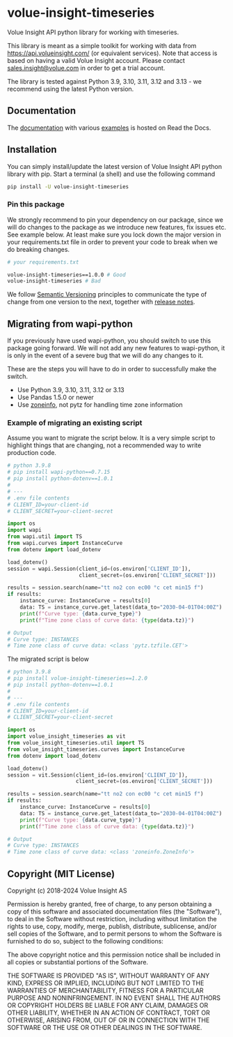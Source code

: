 # volue-insight-timeseries
Volue Insight API python library for working with timeseries.

This library is meant as a simple toolkit for working with data from
https://api.volueinsight.com/ (or equivalent services). Note that access
is based on having a valid Volue Insight account. Please contact
sales.insight@volue.com in order to get a trial account.

The library is tested against Python 3.9, 3.10, 3.11, 3.12 and 3.13 - we recommend using 
the latest Python version.


## Documentation

The 
[documentation](https://wattsight-volue-insight-timeseries.readthedocs-hosted.com/en/master/) 
with various 
[examples](https://wattsight-volue-insight-timeseries.readthedocs-hosted.com/en/master/examples.html)
is hosted on Read the Docs.

## Installation

You can simply install/update the latest version of Volue Insight API python
library with pip.
Start a terminal (a shell) and use the following command

```bash
pip install -U volue-insight-timeseries
```

### Pin this package
We strongly recommend to pin your dependency on our package, since we will do
changes to the package as we introduce new features, fix issues etc. See example
below. At least make sure you lock down the major version in your
requirements.txt file in order to prevent your code to break when we do
breaking changes.

```bash
# your requirements.txt

volue-insight-timeseries==1.0.0 # Good
volue-insight-timeseries # Bad
```

We follow [Semantic Versioning](https://semver.org/spec/v2.0.0-rc.2.html)
principles to communicate the type of change from one version to the next,
together with [release notes](https://github.com/volueinsight/volue-insight-timeseries/releases).

## Migrating from wapi-python
If you previously have used wapi-python, you should switch to use this package
going forward. We will not add any new features to wapi-python, it is only in 
the event of a severe bug that we will do any changes to it.

These are the steps you will have to do in order to successfully
make the switch. 

* Use Python 3.9, 3.10, 3.11, 3.12 or 3.13
* Use Pandas 1.5.0 or newer
* Use [zoneinfo](https://docs.python.org/3/library/zoneinfo.html), not pytz for handling time zone information

### Example of migrating an existing script
Assume you want to migrate the script below. It is a very simple script to
highlight things that are changing, not a recommended way to write production
code.

```python
# python 3.9.8
# pip install wapi-python==0.7.15
# pip install python-dotenv==1.0.1
#
# ---
# .env file contents
# CLIENT_ID=your-client-id
# CLIENT_SECRET=your-client-secret

import os
import wapi
from wapi.util import TS
from wapi.curves import InstanceCurve
from dotenv import load_dotenv

load_dotenv()
session = wapi.Session(client_id=(os.environ['CLIENT_ID']),
                       client_secret=(os.environ['CLIENT_SECRET']))

results = session.search(name="tt no2 con ec00 °c cet min15 f")
if results:
    instance_curve: InstanceCurve = results[0]
    data: TS = instance_curve.get_latest(data_to="2030-04-01T04:00Z")
    print(f"Curve type: {data.curve_type}")
    print(f"Time zone class of curve data: {type(data.tz)}")

# Output
# Curve type: INSTANCES
# Time zone class of curve data: <class 'pytz.tzfile.CET'>
```

The migrated script is below

```python
# python 3.9.8
# pip install volue-insight-timeseries==1.2.0
# pip install python-dotenv==1.0.1
#
# ---
# .env file contents
# CLIENT_ID=your-client-id
# CLIENT_SECRET=your-client-secret

import os
import volue_insight_timeseries as vit
from volue_insight_timeseries.util import TS
from volue_insight_timeseries.curves import InstanceCurve
from dotenv import load_dotenv

load_dotenv()
session = vit.Session(client_id=(os.environ['CLIENT_ID']),
                      client_secret=(os.environ['CLIENT_SECRET']))

results = session.search(name="tt no2 con ec00 °c cet min15 f")
if results:
    instance_curve: InstanceCurve = results[0]
    data: TS = instance_curve.get_latest(data_to="2030-04-01T04:00Z")
    print(f"Curve type: {data.curve_type}")
    print(f"Time zone class of curve data: {type(data.tz)}")

# Output
# Curve type: INSTANCES
# Time zone class of curve data: <class 'zoneinfo.ZoneInfo'>
```

## Copyright (MIT License)

Copyright (c) 2018-2024 Volue Insight AS

Permission is hereby granted, free of charge, to any person obtaining a copy
of this software and associated documentation files (the "Software"), to deal
in the Software without restriction, including without limitation the rights
to use, copy, modify, merge, publish, distribute, sublicense, and/or sell
copies of the Software, and to permit persons to whom the Software is
furnished to do so, subject to the following conditions:

The above copyright notice and this permission notice shall be included in all
copies or substantial portions of the Software.

THE SOFTWARE IS PROVIDED "AS IS", WITHOUT WARRANTY OF ANY KIND, EXPRESS OR
IMPLIED, INCLUDING BUT NOT LIMITED TO THE WARRANTIES OF MERCHANTABILITY,
FITNESS FOR A PARTICULAR PURPOSE AND NONINFRINGEMENT. IN NO EVENT SHALL THE
AUTHORS OR COPYRIGHT HOLDERS BE LIABLE FOR ANY CLAIM, DAMAGES OR OTHER
LIABILITY, WHETHER IN AN ACTION OF CONTRACT, TORT OR OTHERWISE, ARISING FROM,
OUT OF OR IN CONNECTION WITH THE SOFTWARE OR THE USE OR OTHER DEALINGS IN THE
SOFTWARE.
